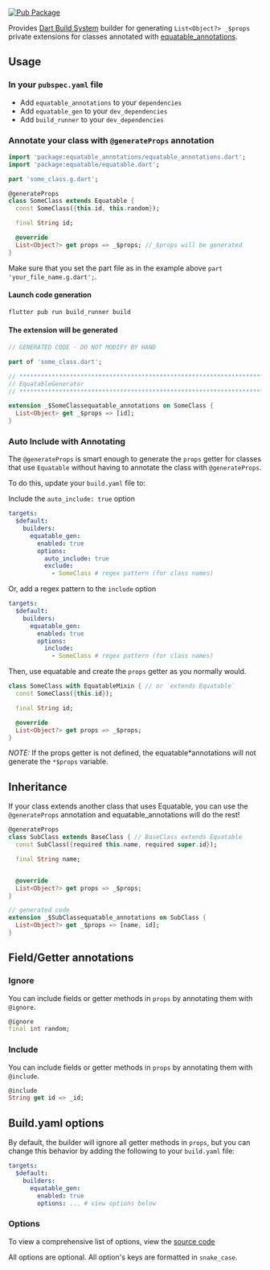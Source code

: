 [![Pub Package](https://img.shields.io/pub/v/equatable_annotations.svg)](https://pub.dev/packages/equatable_annotations)

Provides [Dart Build System](https://pub.dev/packages/build) builder for generating `List<Object?> _$props` private extensions for classes annotated with [equatable_annotations](https://pub.dev/packages/equatable_annotations).

## Usage

### In your `pubspec.yaml` file

- Add `equatable_annotations` to your `dependencies`
- Add `equatable_gen` to your `dev_dependencies`
- Add `build_runner` to your `dev_dependencies`

### Annotate your class with `@generateProps` annotation

```dart
import 'package:equatable_annotations/equatable_annotations.dart';
import 'package:equatable/equatable.dart';

part 'some_class.g.dart';

@generateProps
class SomeClass extends Equatable {
  const SomeClass({this.id, this.random});

  final String id;

  @override
  List<Object?> get props => _$props; //_$props will be generated
}
```

Make sure that you set the part file as in the example above `part 'your_file_name.g.dart';`.

#### Launch code generation

```bash
flutter pub run build_runner build
```

#### The extension will be generated

```dart
// GENERATED CODE - DO NOT MODIFY BY HAND

part of 'some_class.dart';

// **************************************************************************
// EquatableGenerator
// **************************************************************************

extension _$SomeClassequatable_annotations on SomeClass {
  List<Object> get _$props => [id];
}

```

### Auto Include with Annotating

The `@generateProps` is smart enough to generate the `props` getter for classes that use `Equatable` without having to annotate the class with `@generateProps`.

To do this, update your `build.yaml` file to:

Include the `auto_include: true` option

```yaml
targets:
  $default:
    builders:
      equatable_gen:
        enabled: true
        options:
          auto_include: true
          exclude:
            - SomeClass # regex pattern (for class names)
```

Or, add a regex pattern to the `include` option

```yaml
targets:
  $default:
    builders:
      equatable_gen:
        enabled: true
        options:
          include:
            - SomeClass # regex pattern (for class names)
```

Then, use equatable and create the `props` getter as you normally would.

```dart
class SomeClass with EquatableMixin { // or `extends Equatable`
  const SomeClass({this.id});

  final String id;

  @override
  List<Object?> get props => _$props;
}
```

_NOTE:_ If the props getter is not defined, the equatable*annotations will not generate the `*$props` variable.

## Inheritance

If your class extends another class that uses Equatable, you can use the `@generateProps` annotation and equatable_annotations will do the rest!

```dart
@generateProps
class SubClass extends BaseClass { // BaseClass extends Equatable
  const SubClass({required this.name, required super.id});

  final String name;


  @override
  List<Object?> get props => _$props;
}

// generated code
extension _$SubClassequatable_annotations on SubClass {
  List<Object?> get _$props => [name, id];
}
```

## Field/Getter annotations

### Ignore

You can include fields or getter methods in `props` by annotating them with `@ignore`.

```dart
@ignore
final int random;
```

### Include

You can include fields or getter methods in `props` by annotating them with `@include`.

```dart
@include
String get id => _id;
```

## Build.yaml options

By default, the builder will ignore all getter methods in `props`, but you can change this behavior by adding the following to your `build.yaml` file:

```yaml
targets:
  $default:
    builders:
      equatable_gen:
        enabled: true
        options: ... # view options below
```

### Options

To view a comprehensive list of options, view the [source code](https://github.com/mrgnhnt96/equatable_annotations/blob/f7f79436de3197beb81930e3537db3676bdd4787/equatable_gen/lib/gen/settings_interface.dart)

All options are optional.
All option's keys are formatted in `snake_case`.
